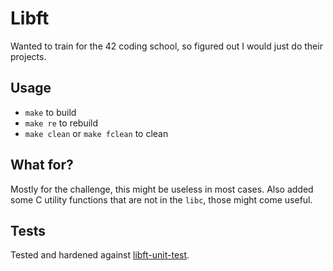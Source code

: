 # Libft

Wanted to train for the 42 coding school, so figured out I would just do their projects.

## Usage

- `make` to build
- `make re` to rebuild
- `make clean` or `make fclean` to clean


## What for?

Mostly for the challenge, this might be useless in most cases.
Also added some C utility functions that are not in the `libc`, those might come useful.


## Tests

Tested and hardened against [libft-unit-test](https://github.com/alelievr/libft-unit-test).
